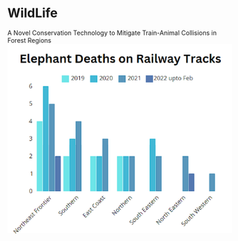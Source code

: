 # WildLife
A Novel Conservation Technology to Mitigate Train-Animal Collisions in Forest Regions
![WildlifeRailGuard](https://github.com/gaganchapa/WildLife/blob/main/stat.png)
